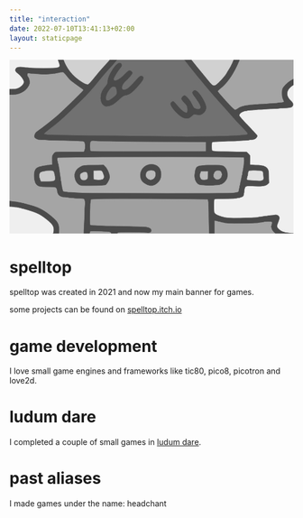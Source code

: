 ```yaml
---
title: "interaction"
date: 2022-07-10T13:41:13+02:00
layout: staticpage
---
```


![games](/img/game.jpg)

# spelltop

spelltop was created in 2021 and now my main banner for games.

some projects can be found on [spelltop.itch.io](https://spelltop.itch.io)

# game development

I love small game engines and frameworks like tic80, pico8, picotron and love2d.

# ludum dare

I completed a couple of small games in <a href="https://ldjam.com/users/headchant/games">ludum dare</a>.

# past aliases

I made games under the name: headchant
